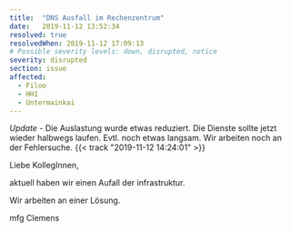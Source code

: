 ```yaml
---
title:  "DNS Ausfall im Rechenzentrum"
date:   2019-11-12 13:52:34
resolved: true
resolvedWhen: 2019-11-12 17:09:13
# Possible severity levels: down, disrupted, notice
severity: disrupted
section: issue
affected:
  - Filoo
  - HH1
  - Untermainkai
---
```


*Update* - Die Auslastung wurde etwas reduziert. Die Dienste sollte jetzt wieder halbwegs laufen. Evtl. noch etwas langsam. Wir arbeiten noch an der Fehlersuche. {{< track "2019-11-12 14:24:01" >}}

Liebe KollegInnen,

aktuell haben wir einen Aufall der infrastruktur.

Wir arbeiten an einer Lösung.

mfg
Clemens
